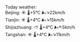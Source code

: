 Today weather:  
Beijing: ☀️   🌡️+5°C 🌬️↘22km/h  
Tianjin: ☀️   🌡️+4°C 🌬️↘15km/h  
Shijiazhuang: ⛅️  🌡️+4°C 🌬️↖5km/h  
Tangshan: ☀️   🌡️+4°C 🌬️↘11km/h  
